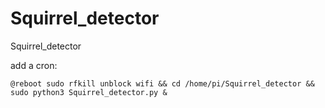 # Squirrel_detector
Squirrel_detector

add a cron:
```
@reboot sudo rfkill unblock wifi && cd /home/pi/Squirrel_detector && sudo python3 Squirrel_detector.py &
```
